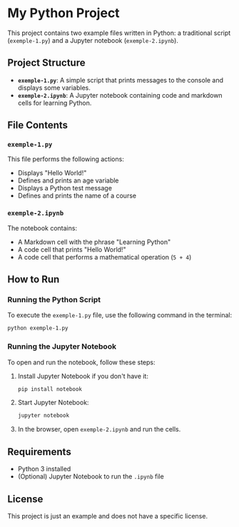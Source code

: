 # My Python Project

This project contains two example files written in Python: a traditional script (`exemple-1.py`) and a Jupyter notebook (`exemple-2.ipynb`).

## Project Structure

- **`exemple-1.py`**: A simple script that prints messages to the console and displays some variables.
- **`exemple-2.ipynb`**: A Jupyter notebook containing code and markdown cells for learning Python.

## File Contents

### `exemple-1.py`
This file performs the following actions:
- Displays "Hello World!"
- Defines and prints an age variable
- Displays a Python test message
- Defines and prints the name of a course

### `exemple-2.ipynb`
The notebook contains:
- A Markdown cell with the phrase "Learning Python"
- A code cell that prints "Hello World!"
- A code cell that performs a mathematical operation (`5 + 4`)

## How to Run

### Running the Python Script
To execute the `exemple-1.py` file, use the following command in the terminal:
```sh
python exemple-1.py
```

### Running the Jupyter Notebook
To open and run the notebook, follow these steps:
1. Install Jupyter Notebook if you don't have it:
   ```sh
   pip install notebook
   ```
2. Start Jupyter Notebook:
   ```sh
   jupyter notebook
   ```
3. In the browser, open `exemple-2.ipynb` and run the cells.

## Requirements
- Python 3 installed
- (Optional) Jupyter Notebook to run the `.ipynb` file

## License
This project is just an example and does not have a specific license.

